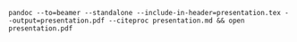    pandoc --to=beamer --standalone --include-in-header=presentation.tex --output=presentation.pdf --citeproc presentation.md && open presentation.pdf
